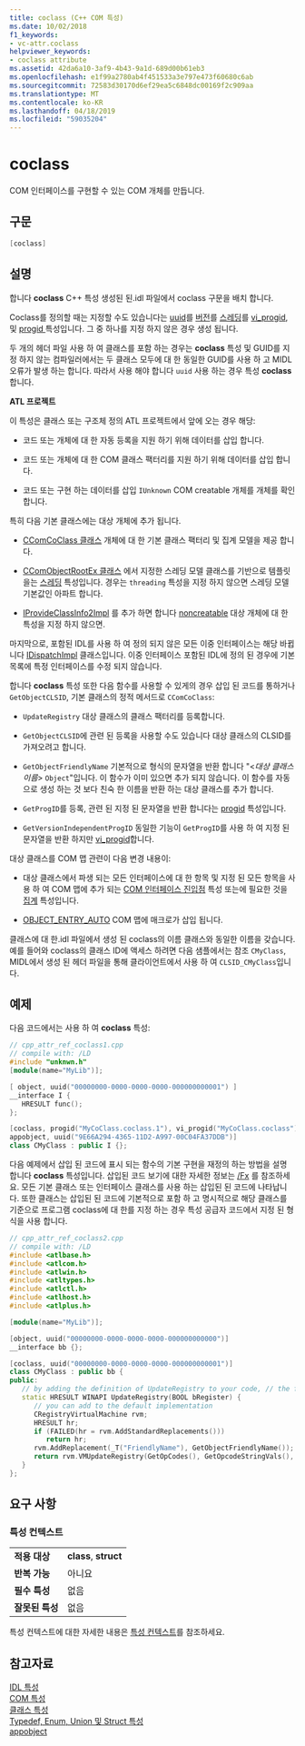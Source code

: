 ```yaml
---
title: coclass (C++ COM 특성)
ms.date: 10/02/2018
f1_keywords:
- vc-attr.coclass
helpviewer_keywords:
- coclass attribute
ms.assetid: 42da6a10-3af9-4b43-9a1d-689d00b61eb3
ms.openlocfilehash: e1f99a2780ab4f451533a3e797e473f60680c6ab
ms.sourcegitcommit: 72583d30170d6ef29ea5c6848dc00169f2c909aa
ms.translationtype: MT
ms.contentlocale: ko-KR
ms.lasthandoff: 04/18/2019
ms.locfileid: "59035204"
---
```

# <a name="coclass"></a>coclass

COM 인터페이스를 구현할 수 있는 COM 개체를 만듭니다.

## <a name="syntax"></a>구문

```cpp
[coclass]
```

## <a name="remarks"></a>설명

합니다 **coclass** C++ 특성 생성된 된.idl 파일에서 coclass 구문을 배치 합니다.

Coclass를 정의할 때는 지정할 수도 있습니다는 [uuid](uuid-cpp-attributes.md)를 [버전](version-cpp.md)를 [스레딩](threading-cpp.md)를 [vi_progid](vi-progid.md), 및 [progid ](progid.md) 특성입니다. 그 중 하나를 지정 하지 않은 경우 생성 됩니다.

두 개의 헤더 파일 사용 하 여 클래스를 포함 하는 경우는 **coclass** 특성 및 GUID를 지정 하지 않는 컴파일러에서는 두 클래스 모두에 대 한 동일한 GUID를 사용 하 고 MIDL 오류가 발생 하는 합니다.  따라서 사용 해야 합니다 `uuid` 사용 하는 경우 특성 **coclass**합니다.

**ATL 프로젝트**

이 특성은 클래스 또는 구조체 정의 ATL 프로젝트에서 앞에 오는 경우 해당:

- 코드 또는 개체에 대 한 자동 등록을 지원 하기 위해 데이터를 삽입 합니다.

- 코드 또는 개체에 대 한 COM 클래스 팩터리를 지원 하기 위해 데이터를 삽입 합니다.

- 코드 또는 구현 하는 데이터를 삽입 `IUnknown` COM creatable 개체를 개체를 확인 합니다.

특히 다음 기본 클래스에는 대상 개체에 추가 됩니다.

- [CComCoClass 클래스](../../atl/reference/ccomcoclass-class.md) 개체에 대 한 기본 클래스 팩터리 및 집계 모델을 제공 합니다.

- [CComObjectRootEx 클래스](../../atl/reference/ccomobjectrootex-class.md) 에서 지정한 스레딩 모델 클래스를 기반으로 템플릿을는 [스레딩](threading-cpp.md) 특성입니다. 경우는 `threading` 특성을 지정 하지 않으면 스레딩 모델 기본값인 아파트 합니다.

- [IProvideClassInfo2Impl](../../atl/reference/iprovideclassinfo2impl-class.md) 를 추가 하면 합니다 [noncreatable](noncreatable.md) 대상 개체에 대 한 특성을 지정 하지 않으면.

마지막으로, 포함된 IDL를 사용 하 여 정의 되지 않은 모든 이중 인터페이스는 해당 바뀝니다 [IDispatchImpl](../../atl/reference/idispatchimpl-class.md) 클래스입니다. 이중 인터페이스 포함된 IDL에 정의 된 경우에 기본 목록에 특정 인터페이스를 수정 되지 않습니다.

합니다 **coclass** 특성 또한 다음 함수를 사용할 수 있게의 경우 삽입 된 코드를 통하거나 `GetObjectCLSID`, 기본 클래스의 정적 메서드로 `CComCoClass`:

- `UpdateRegistry` 대상 클래스의 클래스 팩터리를 등록합니다.

- `GetObjectCLSID`에 관련 된 등록을 사용할 수도 있습니다 대상 클래스의 CLSID를 가져오려고 합니다.

- `GetObjectFriendlyName` 기본적으로 형식의 문자열을 반환 합니다 "\<*대상 클래스 이름*> `Object`"입니다. 이 함수가 이미 있으면 추가 되지 않습니다. 이 함수를 자동으로 생성 하는 것 보다 친숙 한 이름을 반환 하는 대상 클래스를 추가 합니다.

- `GetProgID`를 등록, 관련 된 지정 된 문자열을 반환 합니다는 [progid](progid.md) 특성입니다.

- `GetVersionIndependentProgID` 동일한 기능이 `GetProgID`를 사용 하 여 지정 된 문자열을 반환 하지만 [vi_progid](vi-progid.md)합니다.

대상 클래스를 COM 맵 관련이 다음 변경 내용이:

- 대상 클래스에서 파생 되는 모든 인터페이스에 대 한 항목 및 지정 된 모든 항목을 사용 하 여 COM 맵에 추가 되는 [COM 인터페이스 진입점](../../mfc/com-interface-entry-points.md) 특성 또는에 필요한 것을 [집계](aggregates.md) 특성입니다.

- [OBJECT_ENTRY_AUTO](../../atl/reference/object-map-macros.md#object_entry_auto) COM 맵에 매크로가 삽입 됩니다.

클래스에 대 한.idl 파일에서 생성 된 coclass의 이름 클래스와 동일한 이름을 갖습니다.  예를 들어와 coclass의 클래스 ID에 액세스 하려면 다음 샘플에서는 참조 `CMyClass`, MIDL에서 생성 된 헤더 파일을 통해 클라이언트에서 사용 하 여 `CLSID_CMyClass`입니다.

## <a name="example"></a>예제

다음 코드에서는 사용 하 여 **coclass** 특성:

```cpp
// cpp_attr_ref_coclass1.cpp
// compile with: /LD
#include "unknwn.h"
[module(name="MyLib")];

[ object, uuid("00000000-0000-0000-0000-000000000001") ]
__interface I {
   HRESULT func();
};

[coclass, progid("MyCoClass.coclass.1"), vi_progid("MyCoClass.coclass"),
appobject, uuid("9E66A294-4365-11D2-A997-00C04FA37DDB")]
class CMyClass : public I {};
```

다음 예제에서 삽입 된 코드에 표시 되는 함수의 기본 구현을 재정의 하는 방법을 설명 합니다 **coclass** 특성입니다. 삽입된 코드 보기에 대한 자세한 정보는 [/Fx](../../build/reference/fx-merge-injected-code.md) 를 참조하세요. 모든 기본 클래스 또는 인터페이스 클래스를 사용 하는 삽입된 된 코드에 나타납니다. 또한 클래스는 삽입된 된 코드에 기본적으로 포함 하 고 명시적으로 해당 클래스를 기준으로 프로그램 coclass에 대 한를 지정 하는 경우 특성 공급자 코드에서 지정 된 형식을 사용 합니다.

```cpp
// cpp_attr_ref_coclass2.cpp
// compile with: /LD
#include <atlbase.h>
#include <atlcom.h>
#include <atlwin.h>
#include <atltypes.h>
#include <atlctl.h>
#include <atlhost.h>
#include <atlplus.h>

[module(name="MyLib")];

[object, uuid("00000000-0000-0000-0000-000000000000")]
__interface bb {};

[coclass, uuid("00000000-0000-0000-0000-000000000001")]
class CMyClass : public bb {
public:
   // by adding the definition of UpdateRegistry to your code, // the function will not be included in the injected code
   static HRESULT WINAPI UpdateRegistry(BOOL bRegister) {
      // you can add to the default implementation
      CRegistryVirtualMachine rvm;
      HRESULT hr;
      if (FAILED(hr = rvm.AddStandardReplacements()))
         return hr;
      rvm.AddReplacement(_T("FriendlyName"), GetObjectFriendlyName());
      return rvm.VMUpdateRegistry(GetOpCodes(), GetOpcodeStringVals(),       GetOpcodeDWORDVals(), GetOpcodeBinaryVals(), bRegister);
   }
};
```

## <a name="requirements"></a>요구 사항

### <a name="attribute-context"></a>특성 컨텍스트

|||
|-|-|
|**적용 대상**|**class**, **struct**|
|**반복 가능**|아니요|
|**필수 특성**|없음|
|**잘못된 특성**|없음|

특성 컨텍스트에 대한 자세한 내용은 [특성 컨텍스트](cpp-attributes-com-net.md#contexts)를 참조하세요.

## <a name="see-also"></a>참고자료

[IDL 특성](idl-attributes.md)<br/>
[COM 특성](com-attributes.md)<br/>
[클래스 특성](class-attributes.md)<br/>
[Typedef, Enum, Union 및 Struct 특성](typedef-enum-union-and-struct-attributes.md)<br/>
[appobject](appobject.md)